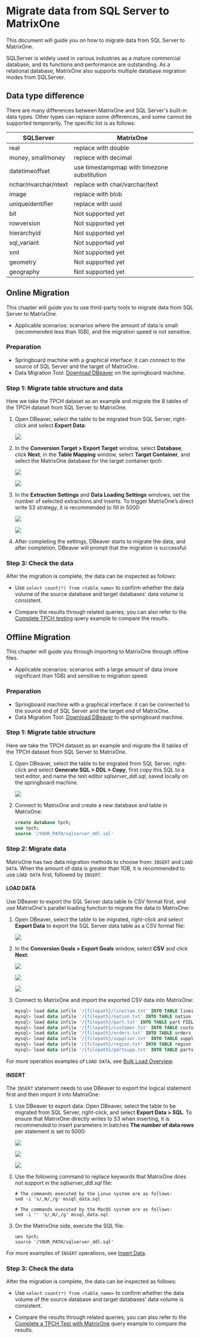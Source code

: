 # Migrate data from SQL Server to MatrixOne

This document will guide you on how to migrate data from SQL Server to MatrixOne.

SQLServer is widely used in various industries as a mature commercial database, and its functions and performance are outstanding. As a relational database, MatrixOne also supports multiple database migration modes from SQLServer.

## Data type difference

There are many differences between MatrixOne and SQL Server's built-in data types. Other types can replace some differences, and some cannot be supported temporarily. The specific list is as follows:

|SQLServer|MatrixOne|
|---|---|
|real |replace with double|
|money, smallmoney |replace with decimal|
|datetimeoffset |use timestampmap with timezone substitution|
|nchar/nvarchar/ntext |replace with char/varchar/text|
|image |replace with blob|
|uniqueidentifier |replace with uuid|
|bit |Not supported yet|
|rowversion |Not supported yet|
|hierarchyid |Not supported yet|
|sql_variant |Not supported yet|
|xml |Not supported yet|
|geometry |Not supported yet|
|geography| Not supported yet|

## Online Migration

This chapter will guide you to use third-party tools to migrate data from SQL Server to MatrixOne.

- Applicable scenarios: scenarios where the amount of data is small (recommended less than 1GB), and the migration speed is not sensitive.

### Preparation

- Springboard machine with a graphical interface: it can connect to the source of SQL Server and the target of MatrixOne.
- Data Migration Tool: [Download DBeaver](https://dbeaver.io/download/) on the springboard machine.

### Step 1: Migrate table structure and data

Here we take the TPCH dataset as an example and migrate the 8 tables of the TPCH dataset from SQL Server to MatrixOne.

1. Open DBeaver, select the table to be migrated from SQL Server, right-click and select **Export Data**:

    ![](https://github.com/matrixorigin/artwork/blob/main/docs/migrate/mysql-2.png?raw=true)

2. In the **Conversion Target > Export Target** window, select **Database**, click **Next**; in the **Table Mapping** window, select **Target Container**, and select the MatrixOne database for the target container *tpch*:

    ![](https://github.com/matrixorigin/artwork/blob/main/docs/migrate/mysql-3.png?raw=true)

    ![](https://github.com/matrixorigin/artwork/blob/main/docs/migrate/mysql-4.png?raw=true)

3. In the **Extraction Settings** and **Data Loading Settings** windows, set the number of selected extractions and inserts. To trigger MatrixOne’s direct write S3 strategy, it is recommended to fill in 5000:

    ![](https://github.com/matrixorigin/artwork/blob/main/docs/migrate/mysql-5.png?raw=true)

    ![](https://github.com/matrixorigin/artwork/blob/main/docs/migrate/mysql-6.png?raw=true)

4. After completing the settings, DBeaver starts to migrate the data, and after completion, DBeaver will prompt that the migration is successful.

### Step 3: Check the data

After the migration is complete, the data can be inspected as follows:

- Use `select count(*) from <table_name>` to confirm whether the data volume of the source database and target databases' data volume is consistent.

- Compare the results through related queries; you can also refer to the [Complete TPCH testing](../Test/performance-testing/TPCH-test-with-matrixone.md) query example to compare the results.

## Offline Migration

This chapter will guide you through importing to MatrixOne through offline files.

- Applicable scenarios: scenarios with a large amount of data (more significant than 1GB) and sensitive to migration speed.

### Preparation

- Springboard machine with a graphical interface: it can be connected to the source end of SQL Server and the target end of MatrixOne.
- Data Migration Tool: [Download DBeaver](https://dbeaver.io/download/) to the springboard machine.

### Step 1: Migrate table structure

Here we take the TPCH dataset as an example and migrate the 8 tables of the TPCH dataset from SQL Server to MatrixOne.

1. Open DBeaver, select the table to be migrated from SQL Server, right-click and select **Generate SQL > DDL > Copy**, first copy this SQL to a text editor, and name the text editor *sqlserver_ddl.sql*, saved locally on the springboard machine.

    ![](https://github.com/matrixorigin/artwork/blob/main/docs/migrate/mysql-1.png?raw=true)

2. Connect to MatrixOne and create a new database and table in MatrixOne:

    ```sql
    create database tpch;
    use tpch;
    source '/YOUR_PATH/sqlserver_ddl.sql'
    ```

### Step 2: Migrate data

MatrixOne has two data migration methods to choose from: `INSERT` and `LOAD DATA`. When the amount of data is greater than 1GB, it is recommended to use `LOAD DATA` first, followed by `INSERT`.

#### LOAD DATA

Use DBeaver to export the SQL Server data table to CSV format first, and use MatrixOne's parallel loading function to migrate the data to MatrixOne:

1. Open DBeaver, select the table to be migrated, right-click and select **Export Data** to export the SQL Server data table as a CSV format file:

    ![](https://github.com/matrixorigin/artwork/blob/main/docs/migrate/mysql-2.png?raw=true)

2. In the **Conversion Goals > Export Goals** window, select **CSV** and click **Next**:

    ![](https://github.com/matrixorigin/artwork/blob/main/docs/migrate/mysql-7.png?raw=true)

    ![](https://github.com/matrixorigin/artwork/blob/main/docs/migrate/mysql-8.png?raw=true)

    ![](https://github.com/matrixorigin/artwork/blob/main/docs/migrate/mysql-9.png?raw=true)

2. Connect to MatrixOne and import the exported CSV data into MatrixOne:

    ```sql
    mysql> load data infile '/{filepath}/lineitem.txt' INTO TABLE lineitem FIELDS TERMINATED BY '|' lines TERMINATED BY '\n' parallel 'true';
    mysql> load data infile '/{filepath}/nation.txt' INTO TABLE nation FIELDS TERMINATED BY '|' lines TERMINATED BY '\n' parallel 'true';
    mysql> load data infile '/{filepath}/part.txt' INTO TABLE part FIELDS TERMINATED BY '|' lines TERMINATED BY '\n' parallel 'true';
    mysql> load data infile '/{filepath}/customer.txt' INTO TABLE customer FIELDS TERMINATED BY '|' lines TERMINATED BY '\n' parallel 'true';
    mysql> load data infile '/{filepath}/orders.txt' INTO TABLE orders FIELDS TERMINATED BY '|' lines TERMINATED BY '\n' parallel 'true';
    mysql> load data infile '/{filepath}/supplier.txt' INTO TABLE supplier FIELDS TERMINATED BY '|' lines TERMINATED BY '\n' parallel 'true';
    mysql> load data infile '/{filepath}/region.txt' INTO TABLE region FIELDS TERMINATED BY '|' lines TERMINATED BY '\n' parallel 'true';
    mysql> load data infile '/{filepath}/partsupp.txt' INTO TABLE partsupp FIELDS TERMINATED BY '|' lines TERMINATED BY '\n' parallel 'true';
    ```

For more operation examples of `LOAD DATA`, see [Bulk Load Overview](../Develop/import-data/bulk-load/bulk-load-overview.md).

#### INSERT

The `INSERT` statement needs to use DBeaver to export the logical statement first and then import it into MatrixOne:

1. Use DBeaver to export data: Open DBeaver, select the table to be migrated from SQL Server, right-click, and select **Export Data > SQL**. To ensure that MatrixOne directly writes to S3 when inserting, it is recommended to insert parameters in batches **The number of data rows** per statement is set to 5000:

    ![](https://github.com/matrixorigin/artwork/blob/main/docs/migrate/mysql-10.png?raw=true)

    ![](https://github.com/matrixorigin/artwork/blob/main/docs/migrate/mysql-11.png?raw=true)

    ![](https://github.com/matrixorigin/artwork/blob/main/docs/migrate/mysql-12.png?raw=true)

2. Use the following command to replace keywords that MatrixOne does not support in the *sqlserver_ddl.sql* file:

    ```
    # The commands executed by the Linux system are as follows:
    sed -i 's/,N/,/g' mssql_data.sql

    # The commands executed by the MacOS system are as follows:
    sed -i '' 's/,N/,/g' mssql_data.sql
    ```

3. On the MatrixOne side, execute the SQL file:

    ```
    ues tpch;
    source '/YOUR_PATH/sqlserver_ddl.sql'
    ```

For more examples of `INSERT` operations, see [Insert Data](../Develop/import-data/insert-data.md).

### Step 3: Check the data

After the migration is complete, the data can be inspected as follows:

- Use `select count(*) from <table_name>` to confirm whether the data volume of the source database and target databases' data volume is consistent.

- Compare the results through related queries; you can also refer to the [Complete a TPCH Test with MatrixOne](../Test/performance-testing/TPCH-test-with-matrixone.md) query example to compare the results.
